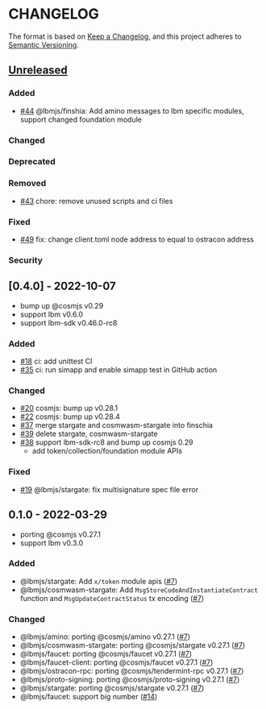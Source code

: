 # CHANGELOG

The format is based on [Keep a Changelog](https://keepachangelog.com/en/1.0.0/),
and this project adheres to
[Semantic Versioning](https://semver.org/spec/v2.0.0.html).

## [Unreleased]

### Added
- [\#44](https://github.com/line/lbmjs/pull/44) @lbmjs/finshia: Add amino messages to lbm specific modules, support changed foundation module
### Changed

### Deprecated

### Removed
- [\#43](https://github.com/line/lbmjs/pull/43) chore: remove unused scripts and ci files

### Fixed
- [\#49](https://github.com/line/lbmjs/pull/49) fix: change client.toml node address to equal to ostracon address
### Security


## [0.4.0] - 2022-10-07

- bump up @cosmjs v0.29
- support lbm v0.6.0
- support lbm-sdk v0.46.0-rc8

### Added
- [\#18](https://github.com/line/lbmjs/pull/18) ci: add unittest CI
- [\#35](https://github.com/line/lbmjs/pull/35) ci: run simapp and enable simapp test in GitHub action

### Changed
- [\#20](https://github.com/line/lbmjs/pull/20) cosmjs: bump up v0.28.1
- [\#22](https://github.com/line/lbmjs/pull/22) cosmjs: bump up v0.28.4
- [\#37](https://github.com/line/lbmjs/pull/37) merge stargate and cosmwasm-stargate into finschia
- [\#39](https://github.com/line/lbmjs/pull/39) delete stargate, cosmwasm-stargate
- [\#38](https://github.com/line/lbmjs/pull/38) support lbm-sdk-rc8 and bump up cosmjs 0.29
  - add token/collection/foundation module APIs

### Fixed
- [\#19](https://github.com/line/lbmjs/pull/19) @lbmjs/stargate: fix multisignature spec file error


## 0.1.0 - 2022-03-29

- porting @cosmjs v0.27.1
- support lbm v0.3.0


### Added

- @lbmjs/stargate: Add `x/token` module apis ([#7])
- @lbmjs/cosmwasm-stargate: Add `MsgStoreCodeAndInstantiateContract` function and `MsgUpdateContractStatus` tx encoding ([#7])

### Changed

- @lbmjs/amino: porting @cosmjs/amino v0.27.1 ([#7])
- @lbmjs/cosmwasm-stargate: porting @cosmjs/stargate v0.27.1 ([#7])
- @lbmjs/faucet: porting @cosmjs/faucet v0.27.1 ([#7])
- @lbmjs/faucet-client: porting @cosmjs/faucet v0.27.1 ([#7])
- @lbmjs/ostracon-rpc: porting @cosmjs/tendermint-rpc v0.27.1 ([#7])
- @lbmjs/proto-signing: porting @cosmjs/proto-signing v0.27.1 ([#7])
- @lbmjs/stargate: porting @cosmjs/stargate v0.27.1 ([#7])
- @lbmjs/faucet: support big number ([#14])

[#7]: https://github.com/line/lbmjs/pull/7
[#14]: https://github.com/line/lbmjs/pull/14


[Unreleased]: https://github.com/line/lbmjs/compare/v0.4.0...HEAD
[v0.4.0]: https://github.com/line/lbmjs/compare/v0.1.0...v0.4.0
